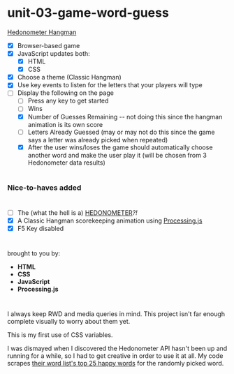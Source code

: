 # unit-03-game-word-guess

[Hedonometer Hangman](https://rkaseman.github.io/unit-03-game-word-guess/)

- [x] Browser-based game
- [x] JavaScript updates both:
  - [x] HTML
  - [x] CSS
- [x] Choose a theme (Classic Hangman)
- [x] Use key events to listen for the letters that your players will type
- [ ] Display the following on the page
  - [ ] Press any key to get started
  - [ ] Wins
  - [x] Number of Guesses Remaining -- not doing this since the hangman animation is its own score
  - [ ] Letters Already Guessed (may or may not do this since the game says a letter was already picked when repeated)
  - [x] After the user wins/loses the game should automatically choose another word and make the user play it (will be chosen from 3 Hedonometer data results)
#
### Nice-to-haves added
#
- [ ] The (what the hell is a) [HEDONOMETER](http://hedonometer.org/about.html)*?!*
- [x] A Classic Hangman scorekeeping animation using [Processing.js](http://processingjs.org/)
- [x] F5 Key disabled
#
brought to you by:
- **HTML**
- **CSS**
- **JavaScript**
- **Processing.js**
#
I always keep RWD and media queries in mind. This project isn't far enough complete visually to worry about them yet.

This is my first use of CSS variables.

I was dismayed when I discovered the Hedonometer API hasn't been up and running for a while, so I had to get creative in order to use it at all. My code scrapes [their word list's top 25 happy words](http://hedonometer.org/words.html) for the randomly picked word.
